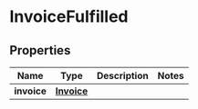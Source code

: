 # InvoiceFulfilled

## Properties
Name | Type | Description | Notes
------------ | ------------- | ------------- | -------------
**invoice** | [**Invoice**](Invoice.md) |  | 
